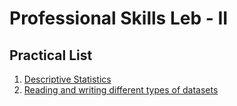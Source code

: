 # Professional Skills Leb - II

## Practical List

1. [Descriptive Statistics](./Practical%2001/)
2. [Reading and writing different types of datasets](./Practical%2002/)